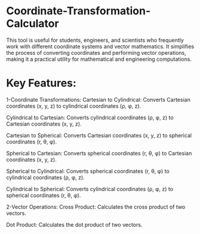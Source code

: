 # Coordinate-Transformation-Calculator
This tool is useful for students, engineers, and scientists who frequently work with different coordinate systems and vector mathematics. It simplifies the process of converting coordinates and performing vector operations, making it a practical utility for mathematical and engineering computations.
# Key Features:
1-Coordinate Transformations:
Cartesian to Cylindrical: Converts Cartesian coordinates (x, y, z) to cylindrical coordinates (ρ, φ, z).

Cylindrical to Cartesian: Converts cylindrical coordinates (ρ, φ, z) to Cartesian coordinates (x, y, z).

Cartesian to Spherical: Converts Cartesian coordinates (x, y, z) to spherical coordinates (r, θ, φ).

Spherical to Cartesian: Converts spherical coordinates (r, θ, φ) to Cartesian coordinates (x, y, z).

Spherical to Cylindrical: Converts spherical coordinates (r, θ, φ) to cylindrical coordinates (ρ, φ, z).

Cylindrical to Spherical: Converts cylindrical coordinates (ρ, φ, z) to spherical coordinates (r, θ, φ).

2-Vector Operations:
Cross Product: Calculates the cross product of two vectors.

Dot Product: Calculates the dot product of two vectors.
